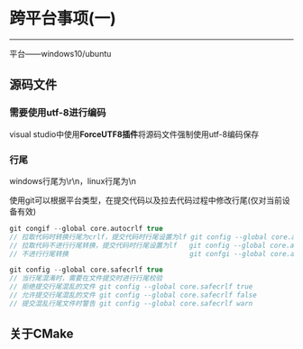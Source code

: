 # 跨平台事项(一)

---

平台——windows10/ubuntu

## 源码文件

### 需要使用utf-8进行编码

visual studio中使用**ForceUTF8插件**将源码文件强制使用utf-8编码保存

### 行尾

windows行尾为\r\n，linux行尾为\n

使用git可以根据平台类型，在提交代码以及拉去代码过程中修改行尾(仅对当前设备有效)

```c++
git congif --global core.autocrlf true
// 拉取代码时转换行尾为crlf，提交代码时行尾设置为lf git config --global core.autocrlf true
// 拉取代码不进行行尾转换，提交代码时行尾设置为lf   git config --global core.autocrlf input
// 不进行行尾转换							    git confgi --global core.autocrlf false
```

```c++
git config --global core.safecrlf true
// 当行尾混淆时，需要在文件提交时进行行尾校验
// 拒绝提交行尾混乱的文件 git config --global core.safecrlf true
// 允许提交行尾混乱的文件 git config --global core.safecrlf false
// 提交混乱行尾文件时警告 git config --global core.safecrlf warn
```

## 关于CMake